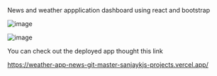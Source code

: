 News and weather appplication dashboard using react and bootstrap

![image](https://github.com/sanjay-k-j/News-and-Weather-App-dashboard/assets/79088504/46377954-57ea-4835-af43-1305097eba9c)

![image](https://github.com/sanjay-k-j/News-and-Weather-App-dashboard/assets/79088504/de436e5c-ce8a-446c-a96d-bf1fbfaee87f)

You can check out the deployed app thought this link

https://weather-app-news-git-master-sanjaykjs-projects.vercel.app/
